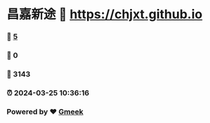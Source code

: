 # 昌嘉新途 :link: https://chjxt.github.io 
### :page_facing_up: [5](https://chjxt.github.io/tag.html) 
### :speech_balloon: 0 
### :hibiscus: 3143 
### :alarm_clock: 2024-03-25 10:36:16 
### Powered by :heart: [Gmeek](https://github.com/Meekdai/Gmeek)
